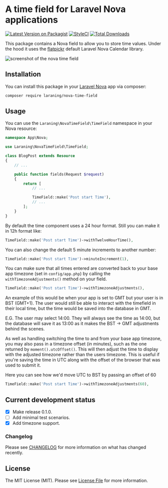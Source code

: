 # A time field for Laravel Nova applications

[![Latest Version on Packagist](https://img.shields.io/packagist/v/laraning/nova-time-field.svg?style=flat-square)](https://packagist.org/packages/laraning/nova-time-field)
[![StyleCI](https://github.styleci.io/repos/150501690/shield?branch=master)](https://github.styleci.io/repos/150501690)
[![Total Downloads](https://img.shields.io/packagist/dt/laraning/nova-time-field.svg?style=flat-square)](https://packagist.org/packages/laraning/nova-time-field)

This package contains a Nova field to allow you to store time values. Under the hood it uses the [flatpickr](https://github.com/flatpickr/flatpickr) default Laravel Nova Calendar library.

![screenshot of the nova time field](https://assets.waygou.com/nova-time-field.jpg)

## Installation

You can install this package in your [Laravel Nova](https://nova.laravel.com) app via composer:

```bash
composer require laraning/nova-time-field
```

## Usage

You can use the `Laraning\NovaTimeField\TimeField` namespace in your Nova resource:

```php
namespace App\Nova;

use Laraning\NovaTimeField\TimeField;

class BlogPost extends Resource
{
    // ...

    public function fields(Request $request)
    {
        return [
            // ...

            TimeField::make('Post start Time'),
            // ...
        ];
    }
}
```

By default the time component uses a 24 hour format. Still you can make it in 12h format like:

```php
TimeField::make('Post start Time')->withTwelveHourTime(),
```

You can also change the default 5 minute increments to another number:

```php
TimeField::make('Post start Time')->minuteIncrement(1),
```

You can make sure that all times entered are converted back to your base app timezone (set in `config/app.php`) by calling
the `withTimezoneAdjustments()` method on your field.

```php
TimeField::make('Post start Time')->withTimezoneAdjustments(),
```

An example of this would be when your app is set to GMT but your user is in BST (GMT+1). The user would still be able to 
interact with the timefield in their local time, but the time would be saved into the database in GMT.

E.G. The user may select 14:00. They will always see the time as 14:00, but the database will save it as 13:00 as it makes 
the BST -> GMT adjustments behind the scenes.

As well as handling switching the time to and from your base app timezone, you may also pass in a timezone offset (in minutes), 
such as the one returned by `moment().utcOffset()`. This will then adjust the time to display with the adjusted timezone
rather than the users timezone. This is useful if you're saving the time in UTC along with the offset of the browser that 
was used to submit it.

Here you can see how we'd move UTC to BST by passing an offset of 60

```php
TimeField::make('Post start Time')->withTimezoneAdjustments(60),
```

## Current development status

- [x] Make release 0.1.0.
- [ ] Add minimal test scenarios.
- [x] Add timezone support.

### Changelog

Please see [CHANGELOG](CHANGELOG.md) for more information on what has changed recently.

## License

The MIT License (MIT). Please see [License File](LICENSE.md) for more information.


